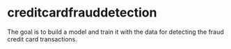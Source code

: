 # creditcardfrauddetection
The goal is to build a model and train it with the data for detecting the fraud credit card transactions.
